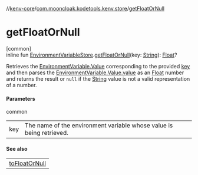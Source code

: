 //[kenv-core](../../index.md)/[com.mooncloak.kodetools.kenv.store](index.md)/[getFloatOrNull](get-float-or-null.md)

# getFloatOrNull

[common]\
inline fun [EnvironmentVariableStore](-environment-variable-store/index.md).[getFloatOrNull](get-float-or-null.md)(key: [String](https://kotlinlang.org/api/core/kotlin-stdlib/kotlin/-string/index.html)): [Float](https://kotlinlang.org/api/core/kotlin-stdlib/kotlin/-float/index.html)?

Retrieves the [EnvironmentVariable.Value](../com.mooncloak.kodetools.kenv/-environment-variable/-value/index.md) corresponding to the provided [key](get-float-or-null.md) and then parses the [EnvironmentVariable.Value.value](https://kotlinlang.org/api/core/kotlin-stdlib/kotlin/-string/index.html) as an [Float](https://kotlinlang.org/api/core/kotlin-stdlib/kotlin/-float/index.html) number and returns the result or `null` if the [String](https://kotlinlang.org/api/core/kotlin-stdlib/kotlin/-string/index.html) value is not a valid representation of a number.

#### Parameters

common

| | |
|---|---|
| key | The name of the environment variable whose value is being retrieved. |

#### See also

| |
|---|
| [toFloatOrNull](https://kotlinlang.org/api/core/kotlin-stdlib/kotlin.text/index.html) |
